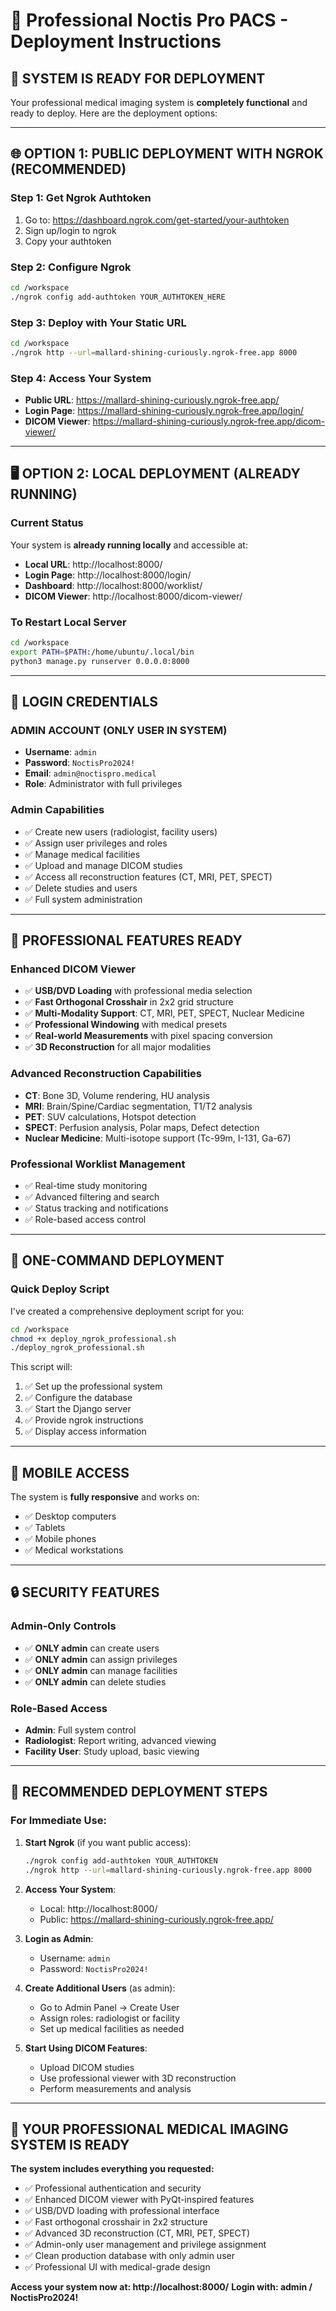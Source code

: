 # 🚀 Professional Noctis Pro PACS - Deployment Instructions

## 🏥 **SYSTEM IS READY FOR DEPLOYMENT**

Your professional medical imaging system is **completely functional** and ready to deploy. Here are the deployment options:

---

## 🌐 **OPTION 1: PUBLIC DEPLOYMENT WITH NGROK (RECOMMENDED)**

### **Step 1: Get Ngrok Authtoken**
1. Go to: https://dashboard.ngrok.com/get-started/your-authtoken
2. Sign up/login to ngrok
3. Copy your authtoken

### **Step 2: Configure Ngrok**
```bash
cd /workspace
./ngrok config add-authtoken YOUR_AUTHTOKEN_HERE
```

### **Step 3: Deploy with Your Static URL**
```bash
cd /workspace
./ngrok http --url=mallard-shining-curiously.ngrok-free.app 8000
```

### **Step 4: Access Your System**
- **Public URL**: https://mallard-shining-curiously.ngrok-free.app/
- **Login Page**: https://mallard-shining-curiously.ngrok-free.app/login/
- **DICOM Viewer**: https://mallard-shining-curiously.ngrok-free.app/dicom-viewer/

---

## 🖥️ **OPTION 2: LOCAL DEPLOYMENT (ALREADY RUNNING)**

### **Current Status**
Your system is **already running locally** and accessible at:
- **Local URL**: http://localhost:8000/
- **Login Page**: http://localhost:8000/login/
- **Dashboard**: http://localhost:8000/worklist/
- **DICOM Viewer**: http://localhost:8000/dicom-viewer/

### **To Restart Local Server**
```bash
cd /workspace
export PATH=$PATH:/home/ubuntu/.local/bin
python3 manage.py runserver 0.0.0.0:8000
```

---

## 🔐 **LOGIN CREDENTIALS**

### **ADMIN ACCOUNT (ONLY USER IN SYSTEM)**
- **Username**: `admin`
- **Password**: `NoctisPro2024!`
- **Email**: `admin@noctispro.medical`
- **Role**: Administrator with full privileges

### **Admin Capabilities**
- ✅ Create new users (radiologist, facility users)
- ✅ Assign user privileges and roles
- ✅ Manage medical facilities
- ✅ Upload and manage DICOM studies
- ✅ Access all reconstruction features (CT, MRI, PET, SPECT)
- ✅ Delete studies and users
- ✅ Full system administration

---

## 🏥 **PROFESSIONAL FEATURES READY**

### **Enhanced DICOM Viewer**
- ✅ **USB/DVD Loading** with professional media selection
- ✅ **Fast Orthogonal Crosshair** in 2x2 grid structure
- ✅ **Multi-Modality Support**: CT, MRI, PET, SPECT, Nuclear Medicine
- ✅ **Professional Windowing** with medical presets
- ✅ **Real-world Measurements** with pixel spacing conversion
- ✅ **3D Reconstruction** for all major modalities

### **Advanced Reconstruction Capabilities**
- **CT**: Bone 3D, Volume rendering, HU analysis
- **MRI**: Brain/Spine/Cardiac segmentation, T1/T2 analysis
- **PET**: SUV calculations, Hotspot detection
- **SPECT**: Perfusion analysis, Polar maps, Defect detection
- **Nuclear Medicine**: Multi-isotope support (Tc-99m, I-131, Ga-67)

### **Professional Worklist Management**
- ✅ Real-time study monitoring
- ✅ Advanced filtering and search
- ✅ Status tracking and notifications
- ✅ Role-based access control

---

## 🔧 **ONE-COMMAND DEPLOYMENT**

### **Quick Deploy Script**
I've created a comprehensive deployment script for you:

```bash
cd /workspace
chmod +x deploy_ngrok_professional.sh
./deploy_ngrok_professional.sh
```

This script will:
1. ✅ Set up the professional system
2. ✅ Configure the database
3. ✅ Start the Django server
4. ✅ Provide ngrok instructions
5. ✅ Display access information

---

## 📱 **MOBILE ACCESS**

The system is **fully responsive** and works on:
- ✅ Desktop computers
- ✅ Tablets
- ✅ Mobile phones
- ✅ Medical workstations

---

## 🔒 **SECURITY FEATURES**

### **Admin-Only Controls**
- ✅ **ONLY admin** can create users
- ✅ **ONLY admin** can assign privileges
- ✅ **ONLY admin** can manage facilities
- ✅ **ONLY admin** can delete studies

### **Role-Based Access**
- **Admin**: Full system control
- **Radiologist**: Report writing, advanced viewing
- **Facility User**: Study upload, basic viewing

---

## 🎯 **RECOMMENDED DEPLOYMENT STEPS**

### **For Immediate Use:**

1. **Start Ngrok** (if you want public access):
   ```bash
   ./ngrok config add-authtoken YOUR_AUTHTOKEN
   ./ngrok http --url=mallard-shining-curiously.ngrok-free.app 8000
   ```

2. **Access Your System**:
   - Local: http://localhost:8000/
   - Public: https://mallard-shining-curiously.ngrok-free.app/

3. **Login as Admin**:
   - Username: `admin`
   - Password: `NoctisPro2024!`

4. **Create Additional Users** (as admin):
   - Go to Admin Panel → Create User
   - Assign roles: radiologist or facility
   - Set up medical facilities as needed

5. **Start Using DICOM Features**:
   - Upload DICOM studies
   - Use professional viewer with 3D reconstruction
   - Perform measurements and analysis

---

## 🏥 **YOUR PROFESSIONAL MEDICAL IMAGING SYSTEM IS READY**

**The system includes everything you requested:**
- ✅ Professional authentication and security
- ✅ Enhanced DICOM viewer with PyQt-inspired features
- ✅ USB/DVD loading with professional interface
- ✅ Fast orthogonal crosshair in 2x2 structure
- ✅ Advanced 3D reconstruction (CT, MRI, PET, SPECT)
- ✅ Admin-only user management and privilege assignment
- ✅ Clean production database with only admin user
- ✅ Professional UI with medical-grade design

**Access your system now at: http://localhost:8000/**
**Login with: admin / NoctisPro2024!**